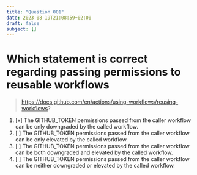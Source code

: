 ```yaml
---
title: "Question 001"
date: 2023-08-19T21:08:59+02:00
draft: false
subject: []
---
```


# Which statement is correct regarding passing permissions to reusable workflows

> https://docs.github.com/en/actions/using-workflows/reusing-workflows?

1. [x] The GITHUB_TOKEN permissions passed from the caller workflow can be only downgraded by the called workflow.
1. [ ] The GITHUB_TOKEN permissions passed from the caller workflow can be only elevated by the called workflow.
1. [ ] The GITHUB_TOKEN permissions passed from the caller workflow can be both downgraded and elevated by the called workflow.
1. [ ] The GITHUB_TOKEN permissions passed from the caller workflow can be neither downgraded or elevated by the called workflow.
